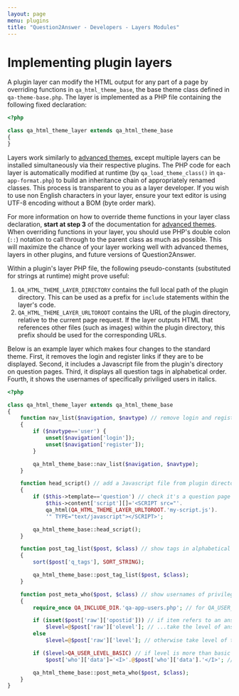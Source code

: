 ```yaml
---
layout: page
menu: plugins
title: "Question2Answer - Developers - Layers Modules"
---
```


# Implementing plugin layers

A plugin layer can modify the HTML output for any part of a page by overriding functions in `qa_html_theme_base`, the base theme class defined in `qa-theme-base.php`. The layer is implemented as a PHP file containing the following fixed declaration:

```php
<?php

class qa_html_theme_layer extends qa_html_theme_base
{
}
```

Layers work similarly to [advanced themes](/themes/), except multiple layers can be installed simultaneously via their respective plugins. The PHP code for each layer is automatically modified at runtime (by `qa_load_theme_class()` in `qa-app-format.php`) to build an inheritance chain of appropriately renamed classes. This process is transparent to you as a layer developer. If you wish to use non English characters in your layer, ensure your text editor is using UTF-8 encoding without a BOM (byte order mark).

For more information on how to override theme functions in your layer class declaration, **start at step 3** of the documentation for [advanced themes](/themes/). When overriding functions in your layer, you should use PHP's double colon (`::`) notation to call through to the parent class as much as possible. This will maximize the chance of your layer working well with advanced themes, layers in other plugins, and future versions of Question2Answer.

Within a plugin's layer PHP file, the following pseudo-constants (substituted for strings at runtime) might prove useful:

1.  `QA_HTML_THEME_LAYER_DIRECTORY` contains the full local path of the plugin directory. This can be used as a prefix for `include` statements within the layer's code.
2.  `QA_HTML_THEME_LAYER_URLTOROOT` contains the URL of the plugin directory, relative to the current page request. If the layer outputs HTML that references other files (such as images) within the plugin directory, this prefix should be used for the corresponding URLs.

Below is an example layer which makes four changes to the standard theme. First, it removes the login and register links if they are to be displayed. Second, it includes a Javascript file from the plugin's directory on question pages. Third, it displays all question tags in alphabetical order. Fourth, it shows the usernames of specifically priviliged users in italics.

```php
<?php

class qa_html_theme_layer extends qa_html_theme_base
{
	function nav_list($navigation, $navtype) // remove login and register links
	{
		if ($navtype=='user') {
			unset($navigation['login']);
			unset($navigation['register']);
		}

		qa_html_theme_base::nav_list($navigation, $navtype);
	}

	function head_script() // add a Javascript file from plugin directory
	{
		if ($this->template=='question') // check it's a question page
			$this->content['script'][]='<SCRIPT src="'.
			qa_html(QA_HTML_THEME_LAYER_URLTOROOT.'my-script.js').
			'" TYPE="text/javascript"></SCRIPT>';

		qa_html_theme_base::head_script();
	}

	function post_tag_list($post, $class) // show tags in alphabetical order
	{
		sort($post['q_tags'], SORT_STRING);

		qa_html_theme_base::post_tag_list($post, $class);
	}

	function post_meta_who($post, $class) // show usernames of privileged users in italics
	{
		require_once QA_INCLUDE_DIR.'qa-app-users.php'; // for QA_USER_LEVEL_BASIC constant

		if (isset($post['raw']['opostid'])) // if item refers to an answer or comment...
			$level=@$post['raw']['olevel']; // ...take the level of answer or comment author
		else
			$level=@$post['raw']['level']; // otherwise take level of the question author

		if ($level>QA_USER_LEVEL_BASIC) // if level is more than basic user...
			$post['who']['data']='<I>'.@$post['who']['data'].'</I>'; // ...add italics

		qa_html_theme_base::post_meta_who($post, $class);
	}
}
```
